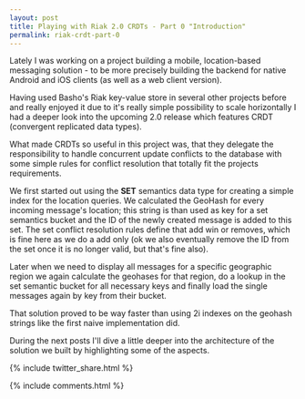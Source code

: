```yaml
---
layout: post
title: Playing with Riak 2.0 CRDTs - Part 0 "Introduction"
permalink: riak-crdt-part-0
---
```


Lately I was working on a project building a mobile, location-based messaging solution - to be more precisely building the backend for native Android and iOS clients (as well as a web client version).

Having used Basho's Riak key-value store in several other projects before and really enjoyed it due to it's really simple possibility to scale horizontally I had a deeper look into the upcoming 2.0 release which features CRDT (convergent replicated data types).

What made CRDTs so useful in this project was, that they delegate the responsibility to handle concurrent update conflicts to the database with some simple rules for conflict resolution that totally fit the projects requirements.

We first started out using the **SET** semantics data type for creating a simple index for the location queries. We calculated the GeoHash for every incoming message's location; this string is than used as key for a set semantics bucket and the ID of the newly created message is added to this set. The set conflict resolution rules define that add win or removes, which is fine here as we do a add only (ok we also eventually remove the ID from the set once it is no longer valid, but that's fine also).

Later when we need to display all messages for a specific geographic region we again calculate the geohases for that region, do a lookup in the set semantic bucket for all necessary keys and finally load the single messages again by key from their bucket.

That solution proved to be way faster than using 2i indexes on the geohash strings like the first naive implementation did.

During the next posts I'll dive a little deeper into the architecture of the solution we built by highlighting some of the aspects.

{% include twitter_share.html %}

{% include comments.html %}